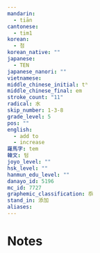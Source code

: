```yaml
---
mandarin:
  - tiān
cantonese:
  - tim1
korean:
  - 첨
korean_native: ""
japanese:
  - TEN
japanese_nanori: ""
vietnamese:
middle_chinese_initial: tʰ
middle_chinese_final: em
stroke_count: "11"
radical: 水
skip_number: 1-3-8
grade_level: 5
pos: ""
english:
  - add to
  - increase
羅馬字: tem
韓文: 텀
joyo_level: ""
hsk_level: ""
hanmun_edu_level: ""
danayo_id: 5196
mc_id: 7727
graphemic_classification: 忝
stand_in: 添加
aliases:
---
```


# Notes
